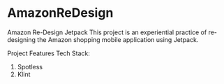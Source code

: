 # AmazonReDesign
Amazon Re-Design Jetpack
This project is an experiential practice of re-designing the Amazon shopping mobile application using Jetpack.

Project Features Tech Stack:
1. Spotless
2. Klint